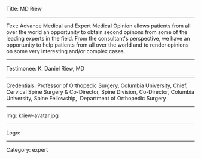 Title: MD Riew

----

Text: Advance Medical and Expert Medical Opinion allows patients from all over the world an opportunity to obtain second opinons from some of the leading experts in the field. From the consultant's perspective, we have an opportunity to help patients from all over the world and to render opinions on some very interesting and/or complex cases.

----

Testimonee: K. Daniel Riew, MD

----

Credentials: Professor of Orthopedic Surgery, Columbia University, Chief, Cervical Spine Surgery & Co-Director, Spine Division, Co-Director, Columbia University, Spine Fellowship,  Department of Orthopedic Surgery

----

Img: kriew-avatar.jpg

----

Logo:

----

Category: expert
